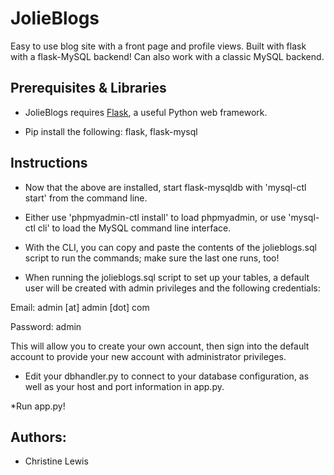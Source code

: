 # JolieBlogs

Easy to use blog site with a front page and profile views. Built with flask with a flask-MySQL backend! Can also work with a classic MySQL backend.


## Prerequisites & Libraries

* JolieBlogs requires <a href="http://flask.pocoo.org/">Flask</a>, a useful Python web framework.

* Pip install the following: flask, flask-mysql


## Instructions

* Now that the above are installed, start flask-mysqldb with 'mysql-ctl start' from the command line.

* Either use 'phpmyadmin-ctl install' to load phpmyadmin, or use 'mysql-ctl cli' to load the MySQL command line interface.

* With the CLI, you can copy and paste the contents of the jolieblogs.sql script to run the commands; make sure the last one runs, too!

* When running the jolieblogs.sql script to set up your tables, a default user will be created with admin privileges and the following credentials:


Email: admin [at] admin [dot] com


Password: admin

This will allow you to create your own account, then sign into the default account to provide your new account with administrator privileges.

* Edit your dbhandler.py to connect to your database configuration, as well as your host and port information in app.py.

*Run app.py!

## Authors:

* Christine Lewis